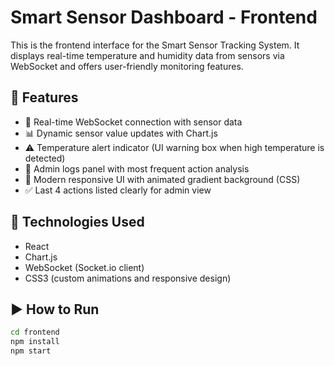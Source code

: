 # Smart Sensor Dashboard - Frontend

This is the frontend interface for the Smart Sensor Tracking System. It displays real-time temperature and humidity data from sensors via WebSocket and offers user-friendly monitoring features.

## 🚀 Features

- 🔌 Real-time WebSocket connection with sensor data
- 📊 Dynamic sensor value updates with Chart.js
- ⚠️ Temperature alert indicator (UI warning box when high temperature is detected)
- 🧠 Admin logs panel with most frequent action analysis
- 🎨 Modern responsive UI with animated gradient background (CSS)
- ✅ Last 4 actions listed clearly for admin view

## 🧰 Technologies Used

- React
- Chart.js
- WebSocket (Socket.io client)
- CSS3 (custom animations and responsive design)

## ▶️ How to Run

```bash
cd frontend
npm install
npm start
```

